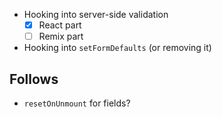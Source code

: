 - Hooking into server-side validation
  - [x] React part
  - [ ] Remix part
- Hooking into `setFormDefaults` (or removing it)

## Follows

- `resetOnUnmount` for fields?
